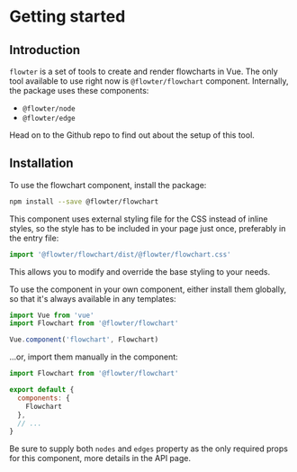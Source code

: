 # Getting started
## Introduction
`flowter` is a set of tools to create and render flowcharts in Vue.
The only tool available to use right now is `@flowter/flowchart` component. Internally,
the package uses these components:
- `@flowter/node`
- `@flowter/edge`

Head on to the Github repo to find out about the setup of this tool.

## Installation
To use the flowchart component, install the package:
```bash
npm install --save @flowter/flowchart
```

This component uses external styling file for the CSS instead of inline styles,
so the style has to be included in your page just once, preferably in the entry file:

```javascript
import '@flowter/flowchart/dist/@flowter/flowchart.css'
```

This allows you to modify and override the base styling to your needs.

To use the component in your own component, either install them globally,
so that it's always available in any templates:

```javascript
import Vue from 'vue'
import Flowchart from '@flowter/flowchart'

Vue.component('flowchart', Flowchart)
```

...or, import them manually in the component:

```javascript
import Flowchart from '@flowter/flowchart'

export default {
  components: {
    Flowchart
  },
  // ...
}
```

Be sure to supply both `nodes` and `edges` property as the only required props for this component,
more details in the API page.


